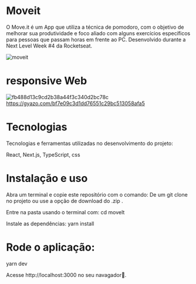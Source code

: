 # Moveit
O Move.it é um App que utiliza a técnica de pomodoro, com o objetivo de melhorar sua produtividade e foco aliado com alguns exercícios específicos para pessoas que passam horas em frente ao PC. Desenvolvido durante a Next Level Week #4 da Rocketseat.

![moveit](https://user-images.githubusercontent.com/63961258/109968923-0e4f8180-7cd2-11eb-82dc-0576e6b27e21.png)


# responsive Web
![fb488d13c9cd2b38a44f3c340d2bc78c](https://user-images.githubusercontent.com/63961258/110005415-369da700-7cf7-11eb-90a6-06c40852adec.gif)
https://gyazo.com/bf7e09c3d1dd76551c29bc513058afa5


# Tecnologias
Tecnologias e ferramentas utilizadas no desenvolvimento do projeto:

React,
Next.js,
TypeScript,
css

# Instalação e uso
Abra um terminal e copie este repositório com o comando:
De um git clone no projeto
ou use a opção de download do .zip .

Entre na pasta usando o terminal com:
cd moveIt

Instale as dependências:
yarn install

# Rode o aplicação:
yarn dev

Acesse http://localhost:3000 no seu navagador💜.
